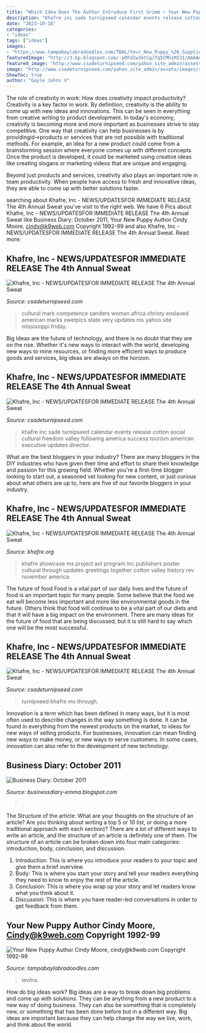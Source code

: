 ```yaml
---
title: "Which Idea Does The Author Introduce First Grimm ~ Your New Puppy Author Cindy Moore, Cindy@k9web.com Copyright 1992-99"
description: "Khafre inc sade turnipseed calendar events release cotton social cultural freedom valley following america success tourism american executive updates director"
date: "2023-10-18"
categories:
- "ideas"
tags: ["ideas"]
images:
- "https://www.tampabaylabradoodles.com/TBAL/Your_New_Puppy_%26_Supplies_files/shapeimage_23.png"
featuredImage: "http://3.bp.blogspot.com/-pOFd1w2mtCg/Tq5CMhiMI3I/AAAAAAAAFFc/cs35jx3ZwYI/s320/ecommerce_web_development.jpg"
featured_image: "http://www.csadeturnipseed.com/yahoo_site_admin/assets/images/IMG_4732.7191709_std.JPG"
image: "http://www.csadeturnipseed.com/yahoo_site_admin/assets/images/sademic.339165510_std.jpg"
ShowToc: true
author: "Gayle Johns V"
---
```



The role of creativity in work: How does creativity impact productivity?
Creativity is a key factor in work. By definition, creativity is the ability to come up with new ideas and innovations. This can be seen in everything from creative writing to product development. In today's economy, creativity is becoming more and more important as businesses strive to stay competitive.
One way that creativity can help businesses is by providingid→products or services that are not possible with traditional methods. For example, an idea for a new product could come from a brainstorming session where everyone comes up with different concepts. Once the product is developed, it could be marketed using creative ideas like creating slogans or marketing videos that are unique and engaging.

Beyond just products and services, creativity also plays an important role in team productivity. When people have access to fresh and innovative ideas, they are able to come up with better solutions faster.

	

		
searching about Khafre, Inc - NEWS/UPDATES﻿FOR IMMEDIATE RELEASE The 4th Annual Sweat you've visit to the right web. We have 6 Pics about Khafre, Inc - NEWS/UPDATES﻿FOR IMMEDIATE RELEASE The 4th Annual Sweat like Business Diary: October 2011, Your New Puppy Author Cindy Moore, cindy@k9web.com Copyright 1992-99 and also Khafre, Inc - NEWS/UPDATES﻿FOR IMMEDIATE RELEASE The 4th Annual Sweat. Read more:
		
    
## Khafre, Inc - NEWS/UPDATES﻿FOR IMMEDIATE RELEASE The 4th Annual Sweat

<img loading=lazy src="http://www.csadeturnipseed.com/yahoo_site_admin/assets/images/sademic.339165510_std.jpg" onerror="this.onerror=null;this.src='https://tse1.mm.bing.net/th?id=OIP.l2cYv0bLQa4KJUxQ_SCf2gHaJl&amp;pid=15.1';" alt="Khafre, Inc - NEWS/UPDATES﻿FOR IMMEDIATE RELEASE The 4th Annual Sweat">

_Source: csadeturnipseed.com_

>cultural mark competence sanders woman africa christy enslaved american marks xwetpics state very updates ms yahoo site mississippi friday. 

	

Big Ideas are the future of technology, and there is no doubt that they are on the rise. Whether it's new ways to interact with the world, developing new ways to mine resources, or finding more efficient ways to produce goods and services, big ideas are always on the horizon. 

    
## Khafre, Inc - NEWS/UPDATES﻿FOR IMMEDIATE RELEASE The 4th Annual Sweat

<img loading=lazy src="http://www.csadeturnipseed.com/yahoo_site_admin/assets/images/Cotton_Sym_2014_WEB.299204831_std.jpg" onerror="this.onerror=null;this.src='https://tse4.mm.bing.net/th?id=OIP.I5a_Pa3hXSc_OFDYOvsQfAHaJl&amp;pid=15.1';" alt="Khafre, Inc - NEWS/UPDATES﻿FOR IMMEDIATE RELEASE The 4th Annual Sweat">

_Source: csadeturnipseed.com_

>khafre inc sade turnipseed calendar events release cotton social cultural freedom valley following america success tourism american executive updates director. 

	

What are the best bloggers in your industry?
There are many bloggers in the DIY industries who have given their time and effort to share their knowledge and passion for this growing field. Whether you're a first-time blogger looking to start out, a seasoned vet looking for new content, or just curious about what others are up to, here are five of our favorite bloggers in your industry.

    
## Khafre, Inc - NEWS/UPDATES﻿FOR IMMEDIATE RELEASE The 4th Annual Sweat

<img loading=lazy src="http://www.khafre.org/yahoo_site_admin/assets/images/SweatEquitySymposium_11x17poster_rev.273170753_std.jpg" onerror="this.onerror=null;this.src='https://tse3.mm.bing.net/th?id=OIP.8R6Axlz68WR3SwGYG6qGyAHaLc&amp;pid=15.1';" alt="Khafre, Inc - NEWS/UPDATES﻿FOR IMMEDIATE RELEASE The 4th Annual Sweat">

_Source: khafre.org_

>khafre showcase ms project aol program inc publishers poster cultural through updates greetings together cotton valley history rev november america. 

	

The future of food
Food is a vital part of our daily lives and the future of food is an important topic for many people. Some believe that the food we eat will become less important and more like environmental goods in the future. Others think that food will continue to be a vital part of our diets and that it will have a big impact on the environment. There are many ideas for the future of food that are being discussed, but it is still hard to say which one will be the most successful.

    
## Khafre, Inc - NEWS/UPDATES﻿FOR IMMEDIATE RELEASE The 4th Annual Sweat

<img loading=lazy src="http://www.csadeturnipseed.com/yahoo_site_admin/assets/images/IMG_4732.7191709_std.JPG" onerror="this.onerror=null;this.src='https://tse1.mm.bing.net/th?id=OIP.ohRcFkUKcbHF4dpgEawruwHaFj&amp;pid=15.1';" alt="Khafre, Inc - NEWS/UPDATES﻿FOR IMMEDIATE RELEASE The 4th Annual Sweat">

_Source: csadeturnipseed.com_

>turnipseed khafre ms through. 

	

Innovation is a term which has been defined in many ways, but it is most often used to describe changes in the way something is done. It can be found in everything from the newest products on the market, to ideas for new ways of selling products. For businesses, innovation can mean finding new ways to make money, or new ways to serve customers. In some cases, innovation can also refer to the development of new technology.

    
## Business Diary: October 2011

<img loading=lazy src="http://3.bp.blogspot.com/-pOFd1w2mtCg/Tq5CMhiMI3I/AAAAAAAAFFc/cs35jx3ZwYI/s320/ecommerce_web_development.jpg" onerror="this.onerror=null;this.src='https://tse4.mm.bing.net/th?id=OIP.-LfqDvSkxRMHsqj_ds0_UwAAAA&amp;pid=15.1';" alt="Business Diary: October 2011">

_Source: businessdiary-emma.blogspot.com_

>. 

	

The Structure of the article: What are your thoughts on the structure of an article? Are you thinking about writing a top 5 or 10 list, or doing a more traditional approach with each section)?
There are a lot of different ways to write an article, and the structure of an article is definitely one of them. The structure of an article can be broken down into four main categories: introduction, body, conclusion, and discussion. 
1) Introduction: This is where you introduce your readers to your topic and give them a brief overview. 
2) Body: This is where you start your story and tell your readers everything they need to know to enjoy the rest of the article.
3) Conclusion: This is where you wrap up your story and let readers know what you think about it. 
4) Discussion: This is where you have reader-led conversations in order to get feedback from them.

    
## Your New Puppy Author Cindy Moore, Cindy@k9web.com Copyright 1992-99

<img loading=lazy src="https://www.tampabaylabradoodles.com/TBAL/Your_New_Puppy_%26_Supplies_files/shapeimage_23.png" onerror="this.onerror=null;this.src='https://tse1.mm.bing.net/th?id=OIP.uAXNmAT43duwIt2PZtqJPgAAAA&amp;pid=15.1';" alt="Your New Puppy Author Cindy Moore, cindy@k9web.com Copyright 1992-99">

_Source: tampabaylabradoodles.com_

>levitra. 

	

How do big ideas work?
Big ideas are a way to break down big problems and come up with solutions. They can be anything from a new product to a new way of doing business. They can also be something that is completely new, or something that has been done before but in a different way. Big ideas are important because they can help change the way we live, work, and think about the world.

